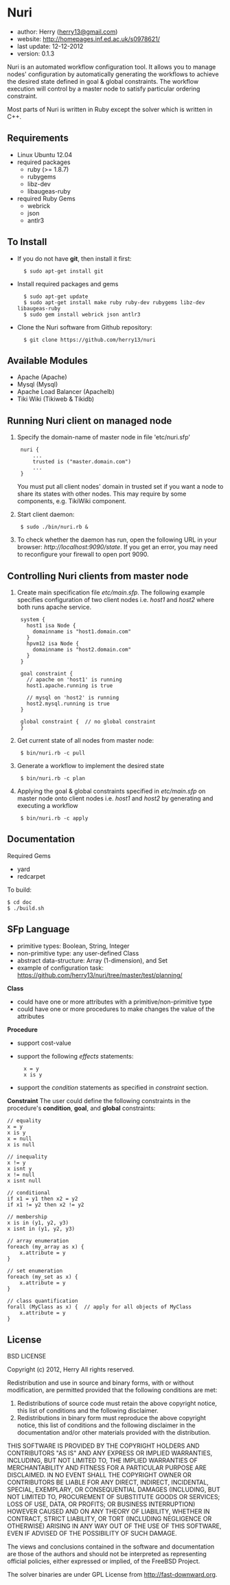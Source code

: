 Nuri
====
- author: Herry (herry13@gmail.com)
- website: http://homepages.inf.ed.ac.uk/s0978621/
- last update: 12-12-2012
- version: 0.1.3
 
Nuri is an automated workflow configuration tool. It allows you to manage nodes' configuration by automatically generating the workflows to achieve the desired state defined in goal & global constraints. The workflow execution will control by a master node to satisfy particular ordering constraint.

Most parts of Nuri is written in Ruby except the solver which is written in C++.

Requirements
------------
- Linux Ubuntu 12.04
- required packages
	- ruby (>= 1.8.7)
	- rubygems
	- libz-dev
	- libaugeas-ruby
- required Ruby Gems
	- webrick
	- json
	- antlr3

To Install
----------
- If you do not have **git**, then install it first:

		$ sudo apt-get install git

- Install required packages and gems

		$ sudo apt-get update
		$ sudo apt-get install make ruby ruby-dev rubygems libz-dev libaugeas-ruby
		$ sudo gem install webrick json antlr3

- Clone the Nuri software from Github repository:

		$ git clone https://github.com/herry13/nuri


Available Modules
-----------------
- Apache (Apache)
- Mysql (Mysql)
- Apache Load Balancer (Apachelb)
- Tiki Wiki (Tikiweb & Tikidb)

Running Nuri client on managed node
-----------------------------------
1. Specify the domain-name of master node in file 'etc/nuri.sfp'

		nuri {
			...
			trusted is ("master.domain.com")
			...
		}

	You must put all client nodes' domain in trusted set if you want a node to share its states with other nodes. This may require by some components, e.g. TikiWiki component.

2. Start client daemon:

		$ sudo ./bin/nuri.rb &

3. To check whether the daemon has run, open the following URL in your browser: *http://localhost:9090/state*.
   If you get an error, you may need to reconfigure your firewall to open port 9090. 

Controlling Nuri clients from master node
-----------------------------------------
1. Create main specification file *etc/main.sfp*. The following example specifies configuration of two client nodes i.e.
   *host1* and *host2* where both runs apache service.

		system {
		  host1 isa Node {
		    domainname is "host1.domain.com"
		  }
		  hpvm12 isa Node {
		    domainname is "host2.domain.com"
		  }
		}

		goal constraint {
		  // apache on 'host1' is running
		  host1.apache.running is true

		  // mysql on 'host2' is running
		  host2.mysql.running is true
		}
		
		global constraint {  // no global constraint
		}

2. Get current state of all nodes from master node:

		$ bin/nuri.rb -c pull

3. Generate a workflow to implement the desired state

		$ bin/nuri.rb -c plan

4. Applying the goal & global constraints specified in *etc/main.sfp* on master node onto client nodes i.e. *host1* and *host2* by generating and executing a workflow

		$ bin/nuri.rb -c apply

Documentation
-------------
Required Gems
- yard
- redcarpet

To build:

    $ cd doc
    $ ./build.sh

SFp Language
------------
- primitive types: Boolean, String, Integer
- non-primitive type: any user-defined Class
- abstract data-structure: Array (1-dimension), and Set
- example of configuration task:
	https://github.com/herry13/nuri/tree/master/test/planning/

**Class**
- could have one or more attributes with a primitive/non-primitive type
- could have one or more procedures to make changes the value of the attributes

**Procedure**
- support cost-value
- support the following *effects* statements:

		x = y
		x is y

- support the *condition* statements as specified in *constraint* section.

**Constraint**
The user could define the following constraints in the procedure's **condition**, **goal**, and **global** constraints:

	// equality
	x = y
	x is y
	x = null
	x is null

	// inequality
	x != y
	x isnt y
	x != null
	x isnt null

	// conditional
	if x1 = y1 then x2 = y2
	if x1 != y2 then x2 != y2

	// membership
	x is in (y1, y2, y3)
	x isnt in (y1, y2, y3)

	// array enumeration
	foreach (my_array as x) {
		x.attribute = y
	}

	// set enumeration
	foreach (my_set as x) {
		x.attribute = y
	}

	// class quantification
	forall (MyClass as x) {  // apply for all objects of MyClass
		x.attribute = y
	}


License
-------

BSD LICENSE

Copyright (c) 2012, Herry
All rights reserved.

Redistribution and use in source and binary forms, with or without
modification, are permitted provided that the following conditions are met: 

1. Redistributions of source code must retain the above copyright notice, this
   list of conditions and the following disclaimer. 
2. Redistributions in binary form must reproduce the above copyright notice,
   this list of conditions and the following disclaimer in the documentation
   and/or other materials provided with the distribution. 

THIS SOFTWARE IS PROVIDED BY THE COPYRIGHT HOLDERS AND CONTRIBUTORS "AS IS" AND
ANY EXPRESS OR IMPLIED WARRANTIES, INCLUDING, BUT NOT LIMITED TO, THE IMPLIED
WARRANTIES OF MERCHANTABILITY AND FITNESS FOR A PARTICULAR PURPOSE ARE
DISCLAIMED. IN NO EVENT SHALL THE COPYRIGHT OWNER OR CONTRIBUTORS BE LIABLE FOR
ANY DIRECT, INDIRECT, INCIDENTAL, SPECIAL, EXEMPLARY, OR CONSEQUENTIAL DAMAGES
(INCLUDING, BUT NOT LIMITED TO, PROCUREMENT OF SUBSTITUTE GOODS OR SERVICES;
LOSS OF USE, DATA, OR PROFITS; OR BUSINESS INTERRUPTION) HOWEVER CAUSED AND
ON ANY THEORY OF LIABILITY, WHETHER IN CONTRACT, STRICT LIABILITY, OR TORT
(INCLUDING NEGLIGENCE OR OTHERWISE) ARISING IN ANY WAY OUT OF THE USE OF THIS
SOFTWARE, EVEN IF ADVISED OF THE POSSIBILITY OF SUCH DAMAGE.

The views and conclusions contained in the software and documentation are those
of the authors and should not be interpreted as representing official policies, 
either expressed or implied, of the FreeBSD Project.

The solver binaries are under GPL License from http://fast-downward.org.
